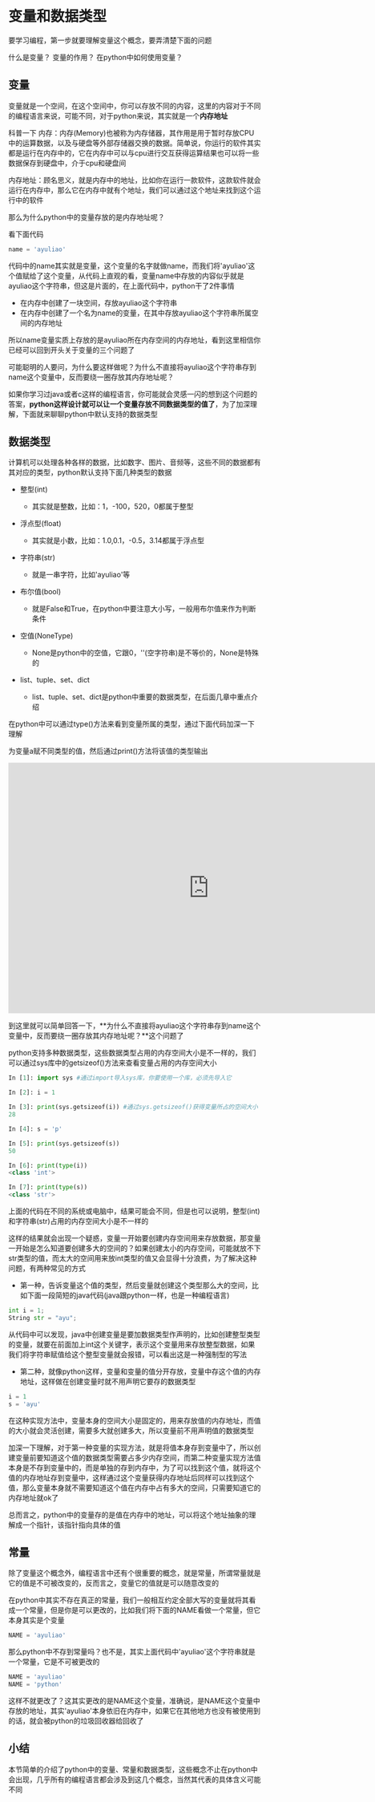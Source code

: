 # 变量和数据类型
要学习编程，第一步就要理解变量这个概念，要弄清楚下面的问题

什么是变量？
变量的作用？
在python中如何使用变量？

## 变量
变量就是一个空间，在这个空间中，你可以存放不同的内容，这里的内容对于不同的编程语言来说，可能不同，对于python来说，其实就是一个**内存地址**

科普一下
内存：内存(Memory)也被称为内存储器，其作用是用于暂时存放CPU中的运算数据，以及与硬盘等外部存储器交换的数据。简单说，你运行的软件其实都是运行在内存中的，它在内存中可以与cpu进行交互获得运算结果也可以将一些数据保存到硬盘中，介于cpu和硬盘间

内存地址：顾名思义，就是内存中的地址，比如你在运行一款软件，这款软件就会运行在内存中，那么它在内存中就有个地址，我们可以通过这个地址来找到这个运行中的软件

那么为什么python中的变量存放的是内存地址呢？

看下面代码

```python
name = 'ayuliao'
```

代码中的name其实就是变量，这个变量的名字就做name，而我们将'ayuliao'这个值赋给了这个变量，从代码上直观的看，变量name中存放的内容似乎就是ayuliao这个字符串，但这是片面的，在上面代码中，python干了2件事情

+ 在内存中创建了一块空间，存放ayuliao这个字符串
+ 在内存中创建了一个名为name的变量，在其中存放ayuliao这个字符串所属空间的内存地址

所以name变量实质上存放的是ayuliao所在内存空间的内存地址，看到这里相信你已经可以回到开头关于变量的三个问题了

可能聪明的人要问，为什么要这样做呢？为什么不直接将ayuliao这个字符串存到name这个变量中，反而要绕一圈存放其内存地址呢？

如果你学习过java或者c这样的编程语言，你可能就会灵感一闪的想到这个问题的答案，**python这样设计就可以让一个变量存放不同数据类型的值了**，为了加深理解，下面就来聊聊python中默认支持的数据类型

## 数据类型

计算机可以处理各种各样的数据，比如数字、图片、音频等，这些不同的数据都有其对应的类型，python默认支持下面几种类型的数据

+ 整型(int)
    + 其实就是整数，比如：1，-100，520，0都属于整型

+ 浮点型(float)
    + 其实就是小数，比如：1.0,0.1，-0.5，3.14都属于浮点型

+ 字符串(str)
    + 就是一串字符，比如'ayuliao'等

+ 布尔值(bool)
    + 就是False和True，在python中要注意大小写，一般用布尔值来作为判断条件

+ 空值(NoneType)
    + None是python中的空值，它跟0，''(空字符串)是不等价的，None是特殊的

+ list、tuple、set、dict
    + list、tuple、set、dict是python中重要的数据类型，在后面几章中重点介绍

在python中可以通过type()方法来看到变量所属的类型，通过下面代码加深一下理解

为变量a赋不同类型的值，然后通过print()方法将该值的类型输出

<iframe width="800" height="500" frameborder="0" src="http://pythontutor.com/iframe-embed.html#code=a%20%3D%201%0Aprint%28type%28a%29%29%0A%0Aa%20%3D%201.0%0Aprint%28type%28a%29%29%0A%0Aa%20%3D%20'ayuliao'%0Aprint%28type%28a%29%29%0A%0Aa%20%3D%20True%0Aprint%28type%28a%29%29%0A%0Aa%20%3D%20None%0Aprint%28type%28a%29%29&codeDivHeight=400&codeDivWidth=350&cumulative=false&curInstr=0&heapPrimitives=false&origin=opt-frontend.js&py=3&rawInputLstJSON=%5B%5D&textReferences=false"> </iframe>

到这里就可以简单回答一下，**为什么不直接将ayuliao这个字符串存到name这个变量中，反而要绕一圈存放其内存地址呢？**这个问题了

python支持多种数据类型，这些数据类型占用的内存空间大小是不一样的，我们可以通过sys库中的getsizeof()方法来查看变量占用的内存空间大小

```python
In [1]: import sys #通过import导入sys库，你要使用一个库，必须先导入它

In [2]: i = 1

In [3]: print(sys.getsizeof(i)) #通过sys.getsizeof()获得变量所占的空间大小
28

In [4]: s = 'p'

In [5]: print(sys.getsizeof(s))
50

In [6]: print(type(i))
<class 'int'>

In [7]: print(type(s))
<class 'str'>
```

上面的代码在不同的系统或电脑中，结果可能会不同，但是也可以说明，整型(int)和字符串(str)占用的内存空间大小是不一样的

这样的结果就会出现一个疑惑，变量一开始要创建内存空间用来存放数据，那变量一开始是怎么知道要创建多大的空间的？如果创建太小的内存空间，可能就放不下str类型的值，而太大的空间用来放int类型的值又会显得十分浪费，为了解决这种问题，有两种常见的方式

+ 第一种，告诉变量这个值的类型，然后变量就创建这个类型那么大的空间，比如下面一段简短的java代码(java跟python一样，也是一种编程语言)

```python
int i = 1;
String str = "ayu";
```

从代码中可以发现，java中创建变量是要加数据类型作声明的，比如创建整型类型的变量，就要在前面加上int这个关键字，表示这个变量用来存放整型数据，如果我们将字符串赋值给这个整型变量就会报错，可以看出这是一种强制型的写法

+ 第二种，就像python这样，变量和变量的值分开存放，变量中存这个值的内存地址，这样做在创建变量时就不用声明它要存的数据类型

```python
i = 1
s = 'ayu'
```

在这种实现方法中，变量本身的空间大小是固定的，用来存放值的内存地址，而值的大小就会灵活创建，需要多大就创建多大，所以变量前不用声明值的数据类型

加深一下理解，对于第一种变量的实现方法，就是将值本身存到变量中了，所以创建变量前要知道这个值的数据类型需要占多少内存空间，而第二种变量实现方法值本身是不存到变量中的，而是单独的存到内存中，为了可以找到这个值，就将这个值的内存地址存到变量中，这样通过这个变量获得内存地址后同样可以找到这个值，那么变量本身就不需要知道这个值在内存中占有多大的空间，只需要知道它的内存地址就ok了

总而言之，python中的变量存的是值在内存中的地址，可以将这个地址抽象的理解成一个指针，该指针指向具体的值

## 常量
除了变量这个概念外，编程语言中还有个很重要的概念，就是常量，所谓常量就是它的值是不可被改变的，反而言之，变量它的值就是可以随意改变的

在python中其实不存在真正的常量，我们一般相互约定全部大写的变量就将其看成一个常量，但是你是可以更改的，比如我们将下面的NAME看做一个常量，但它本身其实是个变量

```python
NAME = 'ayuliao'
```

那么python中不存到常量吗？也不是，其实上面代码中'ayuliao'这个字符串就是一个常量，它是不可被更改的

```python
NAME = 'ayuliao'
NAME = 'python'
```

这样不就更改了？这其实更改的是NAME这个变量，准确说，是NAME这个变量中存放的地址，其实'ayuliao'本身依旧在内存中，如果它在其他地方也没有被使用到的话，就会被python的垃圾回收器给回收了

## 小结
本节简单的介绍了python中的变量、常量和数据类型，这些概念不止在python中会出现，几乎所有的编程语言都会涉及到这几个概念，当然其代表的具体含义可能不同

